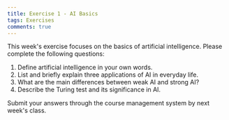 ```yaml
---
title: Exercise 1 - AI Basics
tags: Exercises
comments: true
---
```


This week's exercise focuses on the basics of artificial intelligence. Please complete the following questions:

<!--more-->

1. Define artificial intelligence in your own words.
2. List and briefly explain three applications of AI in everyday life.
3. What are the main differences between weak AI and strong AI?
4. Describe the Turing test and its significance in AI.

Submit your answers through the course management system by next week's class.
